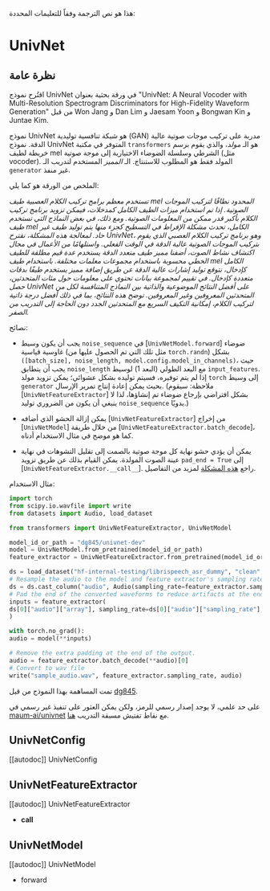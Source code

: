 هذا هو نص الترجمة وفقاً للتعليمات المحددة: 

# UnivNet

## نظرة عامة

اقتُرح نموذج UnivNet في ورقة بحثية بعنوان "UnivNet: A Neural Vocoder with Multi-Resolution Spectrogram Discriminators for High-Fidelity Waveform Generation" من قبل Won Jang و Dan Lim و Jaesam Yoon و Bongwan Kin و Juntae Kim.

نموذج UnivNet هو شبكة تنافسية توليدية (GAN) مدربة على تركيب موجات صوتية عالية الدقة. نموذج UnivNet المتوفر في مكتبة `transformers` هو الـ *مولد*، والذي يقوم برسم خريطة لطيف mel الشرطي وسلسلة الضوضاء الاختيارية إلى موجة صوتية (مثل vocoder). المولد فقط هو المطلوب للاستنتاج. الـ *المميز* المستخدم لتدريب الـ `generator` غير منفذ.

الملخص من الورقة هو كما يلي:

*تستخدم معظم برامج تركيب الكلام العصبية طيف mel المحدود نطاقًا لتركيب الموجات الصوتية. إذا تم استخدام ميزات الطيف الكامل كمدخلات، فيمكن تزويد برنامج تركيب الكلام بأكبر قدر ممكن من المعلومات الصوتية. ومع ذلك، في بعض النماذج التي تستخدم طيف mel الكامل، تحدث مشكلة الإفراط في التسطيح كجزء منها يتم توليد طيف غير حاد. لمعالجة هذه المشكلة، نقترح UnivNet، وهو برنامج تركيب الكلام العصبي الذي يقوم بتركيب الموجات الصوتية عالية الدقة في الوقت الفعلي. واستلهامًا من الأعمال في مجال اكتشاف نشاط الصوت، أضفنا مميز طيف متعدد الدقة يستخدم عدة قيم مطلقة للطيف الخطي محسوبة باستخدام مجموعات معلمات مختلفة. باستخدام طيف mel الكامل كإدخال، نتوقع توليد إشارات عالية الدقة عن طريق إضافة مميز يستخدم طيفًا بدقات متعددة كإدخال. في تقييم لمجموعة بيانات تحتوي على معلومات حول مئات المتحدثين، حصل UnivNet على أفضل النتائج الموضوعية والذاتية بين النماذج المتنافسة لكل من المتحدثين المعروفين وغير المعروفين. توضح هذه النتائج، بما في ذلك أفضل درجة ذاتية لتركيب الكلام، إمكانية التكيف السريع مع المتحدثين الجدد دون الحاجة إلى التدريب من الصفر.*

نصائح:

- يجب أن يكون وسيط `noise_sequence` في [`UnivNetModel.forward`] ضوضاء غاوسية قياسية (مثل تلك التي تم الحصول عليها من `torch.randn`) بشكل `([batch_size], noise_length, model.config.model_in_channels)`، حيث يجب أن يتطابق `noise_length` مع البعد الطولي (البعد 1) لوسيط `input_features`. إذا لم يتم توفيره، فسيتم توليده بشكل عشوائي؛ يمكن تزويد مولد `torch` إلى وسيط `generator` بحيث يمكن إعادة إنتاج تمرير الإرسال. (ملاحظة: سيقوم [`UnivNetFeatureExtractor`] بشكل افتراضي بإرجاع ضوضاء تم إنشاؤها، لذا لا ينبغي أن يكون من الضروري توليد `noise_sequence` يدويًا.)

- يمكن إزالة الحشو الذي أضافه [`UnivNetFeatureExtractor`] من إخراج [`UnivNetModel`] من خلال طريقة [`UnivNetFeatureExtractor.batch_decode`]، كما هو موضح في مثال الاستخدام أدناه.

- يمكن أن يؤدي حشو نهاية كل موجة صوتية بالصمت إلى تقليل التشوهات في نهاية عينة الصوت المولدة. يمكن القيام بذلك عن طريق تزويد `pad_end = True` إلى [`UnivNetFeatureExtractor.__call__`]. راجع [هذه المشكلة](https://github.com/seungwonpark/melgan/issues/8) لمزيد من التفاصيل.

مثال الاستخدام:

```python
import torch
from scipy.io.wavfile import write
from datasets import Audio, load_dataset

from transformers import UnivNetFeatureExtractor, UnivNetModel

model_id_or_path = "dg845/univnet-dev"
model = UnivNetModel.from_pretrained(model_id_or_path)
feature_extractor = UnivNetFeatureExtractor.from_pretrained(model_id_or_path)

ds = load_dataset("hf-internal-testing/librispeech_asr_dummy", "clean", split="validation")
# Resample the audio to the model and feature extractor's sampling rate.
ds = ds.cast_column("audio", Audio(sampling_rate=feature_extractor.sampling_rate))
# Pad the end of the converted waveforms to reduce artifacts at the end of the output audio samples.
inputs = feature_extractor(
ds[0]["audio"]["array"], sampling_rate=ds[0]["audio"]["sampling_rate"], pad_end=True, return_tensors="pt"
)

with torch.no_grad():
audio = model(**inputs)

# Remove the extra padding at the end of the output.
audio = feature_extractor.batch_decode(**audio)[0]
# Convert to wav file
write("sample_audio.wav", feature_extractor.sampling_rate, audio)
```

تمت المساهمة بهذا النموذج من قبل [dg845](https://huggingface.co/dg845).

على حد علمي، لا يوجد إصدار رسمي للرمز، ولكن يمكن العثور على تنفيذ غير رسمي في [maum-ai/univnet](https://github.com/maum-ai/univnet) مع نقاط تفتيش مسبقة التدريب [هنا](https://github.com/maum-ai/univnet#pre-trained-model).

## UnivNetConfig

[[autodoc]] UnivNetConfig

## UnivNetFeatureExtractor

[[autodoc]] UnivNetFeatureExtractor

- __call__

## UnivNetModel

[[autodoc]] UnivNetModel

- forward